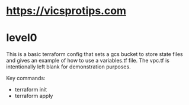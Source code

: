 # https://vicsprotips.com #

# level0 #
This is a basic terraform config that sets a gcs bucket to store state files and gives an example of how to use a variables.tf file.  The vpc.tf is intentionally left blank for demonstration purposes.


Key commands:
* terraform init
* terraform apply
